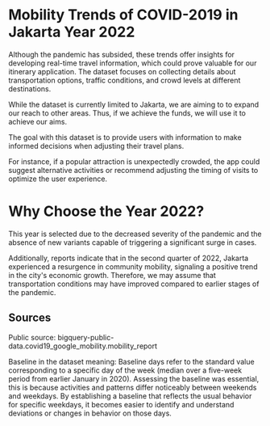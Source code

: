 # Mobility Trends of COVID-2019 in Jakarta Year 2022

Although the pandemic has subsided, these trends offer insights for developing real-time travel information, which could prove valuable for our itinerary application. The dataset focuses on collecting details about transportation options, traffic conditions, and crowd levels at different destinations.

While the dataset is currently limited to Jakarta, we are aiming to to expand our reach to other areas. Thus, if we achieve the funds, we will use it to achieve our aims. 

The goal with this dataset is to provide users with information to make informed decisions when adjusting their travel plans.

For instance, if a popular attraction is unexpectedly crowded, the app could suggest alternative activities or recommend adjusting the timing of visits to optimize the user experience.

# Why Choose the Year 2022?

This year is selected due to the decreased severity of the pandemic and the absence of new variants capable of triggering a significant surge in cases.

Additionally, reports indicate that in the second quarter of 2022, Jakarta experienced a resurgence in community mobility, signaling a positive trend in the city's economic growth. Therefore, we may assume that transportation conditions may have improved compared to earlier stages of the pandemic.

## Sources
Public source: bigquery-public-data.covid19_google_mobility.mobility_report

Baseline in the dataset meaning:
Baseline days refer to the standard value corresponding to a specific day of the week (median over a five-week period from earlier January in 2020). Assessing the baseline was essential, this is because activities and patterns differ noticeably between weekends and weekdays. By establishing a baseline that reflects the usual behavior for specific weekdays, it becomes easier to identify and understand deviations or changes in behavior on those days.

